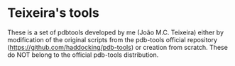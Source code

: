 # Teixeira's tools

These is a set of pdbtools developed by me (João M.C. Teixeira) either by modification of the original scripts from the pdb-tools official repository (https://github.com/haddocking/pdb-tools) or creation from scratch. These do NOT belong to the official pdb-tools distribution.